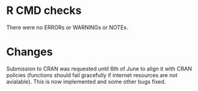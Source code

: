 # R CMD checks
There were no ERRORs or WARNINGs or NOTEs. 

# Changes
Submission to CRAN was requested until 6th of June to align it with CRAN policies (functions should fail gracefully if internet resources are not avialable). This is now implemented and some other bugs fixed. 
